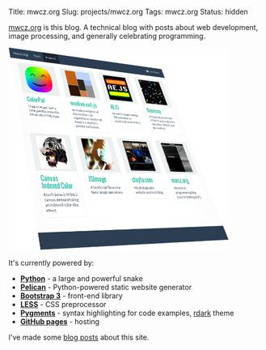 Title: mwcz.org
Slug: projects/mwcz.org
Tags: mwcz.org
Status: hidden

[mwcz.org][9] is this blog.  A technical blog with posts about web development,
image processing, and generally celebrating programming.

![mwcz.org screenshot](/static/images/projects/screenshot_mwcz.png "mwcz.org screenshot")

It's currently powered by:

 - **[Python][2]** - a large and powerful snake
 - **[Pelican][3]** - Python-powered static website generator
 - **[Bootstrap 3][4]** - front-end library
 - **[LESS][5]** - CSS preprocessor
 - **[Pygments][6]** - syntax highlighting for code examples, [rdark][8] theme
 - **[GitHub pages][7]** - hosting

I've made some [blog posts][1] about this site.

[1]: http://localhost:8001/tag/mwczorg/ "Posts about mwcz.org"
[2]: http://python.org/ "Python website"
[3]: http://blog.getpelican.com/ "Pelican website"
[4]: http://getbootstrap.com/ "Bootstrap website"
[5]: http://lesscss.org/ "LESS css preprocessor website"
[6]: https://github.com/trevorturk/pygments "Pygments website"
[7]: http://pages.github.com/ "GitHub pages website"
[8]: https://github.com/uraimo/pygments-vimstyles "Pygments vimstyles"
[9]: / "mwcz.org"
